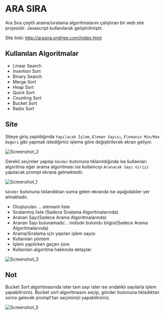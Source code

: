 # ARA SIRA
Ara Sıra çeşitli arama/sıralama algoritmalarını çalıştıran bir web site projesidir. Javascript kullanılarak geliştirilmiştir.

Site linki: http://arasira.orgfree.com/index.html
## Kullanılan Algoritmalar
<ul>
  <li>Linear Search</li>
  <li>Insertion Sort</li>
  <li>Binary Search</li>
  <li>Merge Sort</li>
  <li>Heap Sort</li>
  <li>Quick Sort</li>
  <li>Counting Sort</li>
  <li>Bucket Sort</li>
  <li>Radix Sort</li>
</ul>

## Site
Siteye giriş yapıldığında  `Yapılacak İşlem`,  `Eleman Sayısı`,  `Elemanın Min/Max Değeri` gibi yapmak istediğimiz işleme göre değiştirilecek ekran geliyor.

![Screenshot_2](https://user-images.githubusercontent.com/43846857/107160859-e9edd700-69a9-11eb-9b18-95e99cf721ba.png)

Gerekli seçimler yapılıp `Gönder` butonuna tıklanıldığında ise kullanılan algoritma eğer arama algoritması ise kullanıcıyı `Aranacak Sayı Girişi` yapılacak prompt ekrana gelmektedir. 

![Screenshot_1](https://user-images.githubusercontent.com/43846857/107161122-89f83000-69ab-11eb-88ae-7cae1a60acd3.png)

`Gönder` butonuna tıklandıktan sonra gelen ekranda ise aşağıdakiler yer almaktadır.
<ul>
  <li>Oluşturulan ... elemanlı liste</li>
  <li>Sıralanmış liste (Sadece Sıralama Algoritmalarında)</li>
  <li>Aranan Sayı(Sadece Arama Algoritmalarında)</li>
  <li>Aranan Sayı bulunamadı/... indisde bulundu bilgisi(Sadece Arama Algoritmalarında)</li>
  <li>Arama/Sıralama için yapılan işlem sayısı</li>
  <li>Kullanılan yöntem</li>
  <li>İşlem yapılırken geçen süre</li>
  <li>Kullanılan algoritma hakkında detaylar</li>
</ul>

![Screenshot_3](https://user-images.githubusercontent.com/43846857/107160862-ece8c780-69a9-11eb-94f0-da8f190f051f.png)

## Not
Bucket Sort algoritmasında ister tam sayı ister ise ondalıklı sayılarla işlem yapabilirsiniz. Bucket sort algoritmasını seçip, gönder butonuna tıkladıktan sonra gelecek prompt'tan seçiminizi yapabilirsiniz.

![Screenshot_5](https://user-images.githubusercontent.com/43846857/107160867-f4a86c00-69a9-11eb-8d69-4726f936adb2.png)

